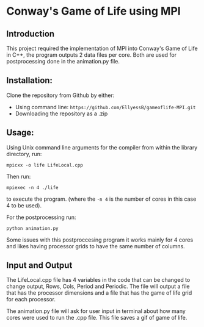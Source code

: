 # Conway's Game of Life using MPI

## Introduction
This project required the implementation of MPI into Conway's Game of Life in C++, the program outputs 2 data files per core. Both are used for postprocessing done in the animation.py file.

## Installation:
Clone the repository from Github by either:
* Using command line:
`https://github.com/EllyessB/gameoflife-MPI.git`
* Downloading the repository as a .zip

## Usage:
Using Unix command line arguments for the compiler from within the library directory, run:

```mpicxx -o life LifeLocal.cpp```

Then run:

```mpiexec -n 4 ./life```

to execute the program. (where the ```-n 4``` is the number of cores in this case 4 to be used).

For the postprocessing run:

```python animation.py```

Some issues with this postproccesing program it works mainly for 4 cores and likes having processor grids to have the same number of columns.

## Input and Output
The LifeLocal.cpp file has 4 variables in the code that can be changed to change output, Rows, Cols, Period and Periodic. The file will output a file that has the processor dimensions and a file that has the game of life grid for each processor.

The animation.py file will ask for user input in terminal about how many cores were used to run the .cpp file. This file saves a gif of game of life.
